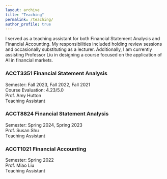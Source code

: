 ```yaml
---
layout: archive
title: "Teaching"
permalink: /teaching/
author_profile: true
---
```


I served as a teaching assistant for both Financial Statement Analysis and Financial Accounting. My responsibilities included holding review sessions and occasionally substituting as a lecturer. Additionally, I am currently assisting Professor Liu in designing a course focused on the application of AI in financial markets.

### ACCT3351 Financial Statement Analysis
Semester: Fall 2023, Fall 2022, Fall 2021<br/>
Course Evaluation: 4.23/5.0<br/>
Prof. Amy Hutton<br/>
Teaching Assistant

### ACCT8824 Financial Statement Analysis 
Semester: Spring 2024, Spring 2023<br/>
Prof. Susan Shu<br/>
Teaching Assistant

### ACCT1021 Financial Accounting 
Semester: Spring 2022<br/>
Prof. Miao Liu<br/>
Teaching Assistant
